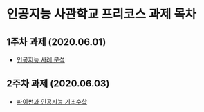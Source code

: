 # 인공지능 사관학교 프리코스 과제 목차

## 1주차 과제 (2020.06.01)
- [인공지능 사례 분석](https://github.com/Lee-sanghee1/Star_/blob/master/1%EC%A3%BC%EC%B0%A8%EA%B3%BC%EC%A0%9C.ipynb)

## 2주차 과제 (2020.06.03)
- [파이썬과 인공지능 기초수학](https://github.com/Lee-sanghee1/Star_/blob/master/2%EC%A3%BC%EC%B0%A8%EA%B3%BC%EC%A0%9C.ipynb)
